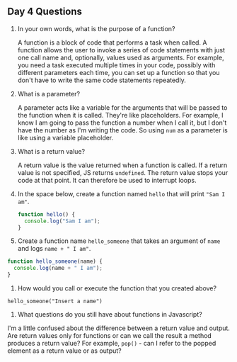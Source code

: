 ## Day 4 Questions

1. In your own words, what is the purpose of a function?

   A function is a block of code that performs a task when called. A function allows the user to invoke a series of code statements with just one call name and, optionally, values used as arguments. For example, you need a task executed multiple times in your code, possibly with different parameters each time, you can set up a function so that you don't have to write the same code statements repeatedly.

1. What is a parameter?

   A parameter acts like a variable for the arguments that will be passed to the function when it is called. They're like placeholders. For example, I know I am going to pass the function a number when I call it, but I don't have the number as I'm writing the code. So using `num` as a parameter is like using a variable placeholder.

1. What is a return value?

   A return value is the value returned when a function is called. If a return value is not specified, JS returns `undefined`. The return value stops your code at that point. It can therefore be used to interrupt loops.

1. In the space below, create a function named `hello` that will print `"Sam I am"`.

   ```Javascript
   function hello() {
     console.log("Sam I am");
   }
   ```

1. Create a function name `hello_someone` that takes an argument of `name` and logs `name + " I am"`.

  ```Javascript
  function hello_someone(name) {
    console.log(name + " I am");
  }
  ```

1. How would you call or execute the function that you created above?

  `hello_someone("Insert a name")`

1. What questions do you still have about functions in Javascript?

  I'm a little confused about the difference between a return value and output. Are return values only for functions or can we call the result a method produces a return value? For example, `pop()` - can I refer to the popped element as a return value or as output?
